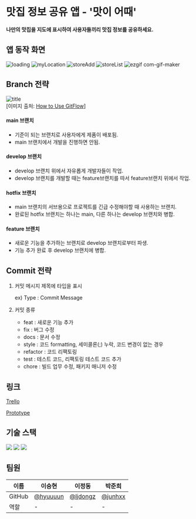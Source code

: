 <h1>맛집 정보 공유 앱 - '맛이 어때'</h1>

**나만의 맛집을 지도에 표시하여 사용자들끼리 맛집 정보를 공유하세요.**


<h2>앱 동작 화면</h2>

![loading](https://user-images.githubusercontent.com/87902884/183897113-41360642-3899-44cc-b15a-9ddf377e8c12.gif)
![myLocation](https://user-images.githubusercontent.com/87902884/183896947-039870c0-0272-407d-acc1-0de96983cf3b.gif)
![storeAdd](https://user-images.githubusercontent.com/87902884/183897272-45c48e23-5752-4968-8cb5-6037ef1ac647.gif)
![storeList](https://user-images.githubusercontent.com/87902884/183897409-7703ea1b-b307-4745-be34-0ed661f8a9c6.gif)
![ezgif com-gif-maker](https://user-images.githubusercontent.com/87902884/183897839-f44797d1-8879-478b-96cf-18bda1c1e25e.gif)

<h2>Branch 전략</h2>


![title](https://media.vlpt.us/images/yejine2/post/e6833c35-f4ff-493a-b5a2-b4cd82f91f13/git-flow.png)   
[이미지 출처: [How to Use GitFlow](https://www.campingcoder.com/2018/04/how-to-use-git-flow/)]

#### main 브랜치
- 기준이 되는 브랜치로 사용자에게 제품이 배포됨.
- main 브랜치에서 개발을 진행하면 안됨.

#### develop 브랜치
- develop 브랜치 위에서 자유롭게 개발자들이 작업. 
- develop 브랜치를 개발할 때는 feature브랜치를 따서 feature브랜치 위에서 작업.

#### hotfix 브랜치
- main 브랜치의 서브용으로 프로젝트를 긴급 수정해야할 때 사용하는 브랜치.
- 완료된 hotfix 브랜치는 하나는 main, 다른 하나는 develop 브랜치와 병합.

#### feature 브랜치
- 새로운 기능을 추가하는 브랜치로 develop 브랜치로부터 파생.
- 기능 추가 완료 후 develop 브랜치에 병합.

<h2>Commit 전략</h2>

1. 커밋 메시지 제목에 타입을 표시

    ex) Type : Commit Message

2. 커밋 종류
    - feat 	: 새로운 기능 추가
    - fix 		: 버그 수정
    - docs 	: 문서 수정
    - style 	: 코드 formatting, 세미콜론(;) 누락, 코드 변경이 없는 경우
    - refactor : 코드 리팩토링
    - test 	: 테스트 코드, 리팩토링 테스트 코드 추가
    - chore 	: 빌드 업무 수정, 패키지 매니저 수정

<h2>링크</h2>

[Trello](https://trello.com/b/UIdCI9Gk/boss)   

[Prototype](https://ovenapp.io/view/4hEuGyQFFgbREUzjkCejf8hXx55jISWM/)


<h2>기술 스택</h2>

<img src="https://img.shields.io/badge/Swift-F05138?style=flat-square&logo=swift&logoColor=white"/> <img src="https://img.shields.io/badge/SwiftUI-007CE2?style=flat-square&logo=swift&logoColor=white"/> <img src="https://img.shields.io/badge/Firebase-FFCA28?style=flat-square&logo=firebase&logoColor=white"/>

<h2>팀원</h2>

| 이름 | 이승현 | 이정동 | 박준희 |
| --- | --- | --- | --- |
| GitHub | [@hyuuuun](https://github.com/hyuuuun) | [@ljdongz](https://github.com/ljdongz) | [@junhxx](https://github.com/junhxx) |
| 역할 | - | - | - |



